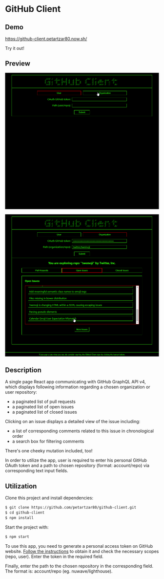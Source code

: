 # GitHub Client

## Demo

https://github-client.petartzar80.now.sh/

Try it out!

## Preview

![Preview_01](preview_01.gif)

![Preview_02](preview_02.gif)

## Description

A single page React app communicating with GitHub GraphQL API v4, which displays following information regarding a chosen organization or user repository:

- a paginated list of pull requests
- a paginated list of open issues
- a paginated list of closed issues

Clicking on an issue displays a detailed view of the issue including:

- a list of corresponding comments related to this issue in chronological order
- a search box for filtering comments

There's one cheeky mutation included, too! 

In order to utilize the app, user is required to enter his personal GitHub OAuth token and a path to chosen repository (format: account/repo) via corresponding text input fields. 

## Utilization

Clone this project and install dependencies:

```bash
$ git clone https://github.com/petartzar80/github-client.git
$ cd github-client
$ npm install
```

Start the project with:

```bash
$ npm start
```
To use this app, you need to generate a personal access token on GitHub website. [Follow the instructions](https://help.github.com/en/github/authenticating-to-github/creating-a-personal-access-token-for-the-command-line) to obtain it and check the necessary scopes (repo, user). Enter the token in the required field.

Finally, enter the path to the chosen repository in the corresponding field. The format is: account/repo (eg. nuwave/lighthouse).
